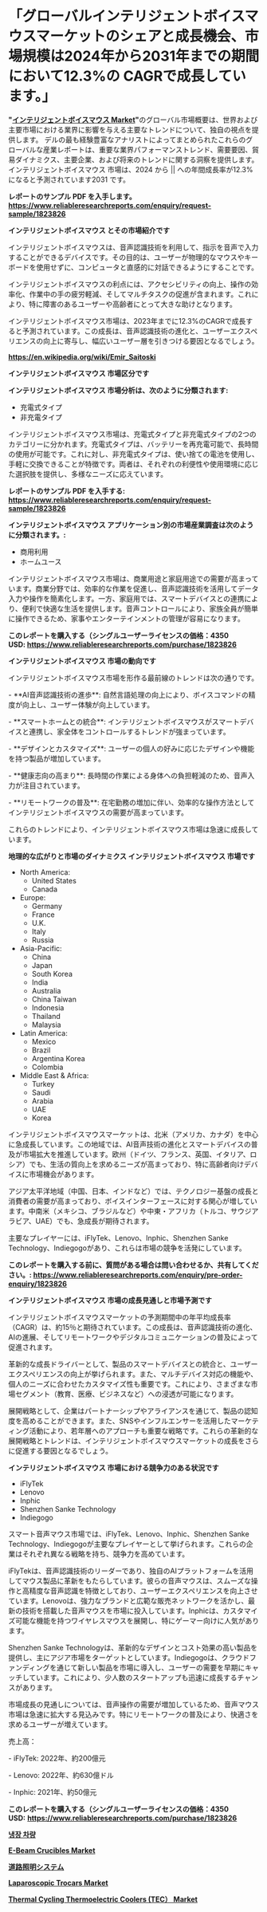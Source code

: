 <p><h1>「グローバルインテリジェントボイスマウスマーケットのシェアと成長機会、市場規模は2024年から2031年までの期間において12.3%の CAGRで成長しています。」</h1></p><p><strong>"<a href="https://www.reliableresearchreports.com/intelligent-voice-mouse-r1823826">インテリジェントボイスマウス Market</a>"</strong>のグローバル市場概要は、世界および主要市場における業界に影響を与える主要なトレンドについて、独自の視点を提供します。 デルの最も経験豊富なアナリストによってまとめられたこれらのグローバルな産業レポートは、重要な業界パフォーマンストレンド、需要要因、貿易ダイナミクス、主要企業、および将来のトレンドに関する洞察を提供します。 インテリジェントボイスマウス 市場は、2024 から || への年間成長率が12.3% になると予測されています2031 です。</p>
<p><strong>レポートのサンプル PDF を入手します。</strong><strong><a href="https://www.reliableresearchreports.com/enquiry/request-sample/1823826">https://www.reliableresearchreports.com/enquiry/request-sample/1823826</a></strong></p>
<p><strong>インテリジェントボイスマウス とその市場紹介です</strong></p>
<p><p>インテリジェントボイスマウスは、音声認識技術を利用して、指示を音声で入力することができるデバイスです。その目的は、ユーザーが物理的なマウスやキーボードを使用せずに、コンピュータと直感的に対話できるようにすることです。</p><p>インテリジェントボイスマウスの利点には、アクセシビリティの向上、操作の効率化、作業中の手の疲労軽減、そしてマルチタスクの促進が含まれます。これにより、特に障害のあるユーザーや高齢者にとって大きな助けとなります。</p><p>インテリジェントボイスマウス市場は、2023年までに12.3%のCAGRで成長すると予測されています。この成長は、音声認識技術の進化と、ユーザーエクスペリエンスの向上に寄与し、幅広いユーザー層を引きつける要因となるでしょう。</p><a href="https://en.wikipedia.org/wiki/Emir_Saitoski"></a></p>
<p><strong><a href="https://en.wikipedia.org/wiki/Emir_Saitoski">https://en.wikipedia.org/wiki/Emir_Saitoski</a></strong></p>
<p><strong>インテリジェントボイスマウス&nbsp;市場区分です</strong><strong></strong></p>
<p><strong>インテリジェントボイスマウス 市場分析は、次のように分類されます:</strong>&nbsp;</p>
<p><ul><li>充電式タイプ</li><li>非充電タイプ</li></ul></p>
<p><p>インテリジェントボイスマウス市場は、充電式タイプと非充電式タイプの2つのカテゴリーに分かれます。充電式タイプは、バッテリーを再充電可能で、長時間の使用が可能です。これに対し、非充電式タイプは、使い捨ての電池を使用し、手軽に交換できることが特徴です。両者は、それぞれの利便性や使用環境に応じた選択肢を提供し、多様なニーズに応えています。</p></p>
<p><strong>レポートのサンプル PDF を入手する: <a href="https://www.reliableresearchreports.com/enquiry/request-sample/1823826">https://www.reliableresearchreports.com/enquiry/request-sample/1823826</a></strong></p>
<p><strong> インテリジェントボイスマウス アプリケーション別の市場産業調査は次のように分類されます。:</strong></p>
<p><ul><li>商用利用</li><li>ホームユース</li></ul></p>
<p><p>インテリジェントボイスマウス市場は、商業用途と家庭用途での需要が高まっています。商業分野では、効率的な作業を促進し、音声認識技術を活用してデータ入力や操作を簡素化します。一方、家庭用では、スマートデバイスとの連携により、便利で快適な生活を提供します。音声コントロールにより、家族全員が簡単に操作できるため、家事やエンターテインメントの管理が容易になります。</p></p>
<p><strong>このレポートを購入する（シングルユーザーライセンスの価格：4350 USD:</strong><strong>&nbsp;<a href="https://www.reliableresearchreports.com/purchase/1823826">https://www.reliableresearchreports.com/purchase/1823826</a></strong></p>
<p><strong>インテリジェントボイスマウス 市場の動向です</strong></p>
<p><p>インテリジェントボイスマウス市場を形作る最前線のトレンドは次の通りです。</p><p>- **AI音声認識技術の進歩**: 自然言語処理の向上により、ボイスコマンドの精度が向上し、ユーザー体験が向上しています。</p><p>- **スマートホームとの統合**: インテリジェントボイスマウスがスマートデバイスと連携し、家全体をコントロールするトレンドが強まっています。</p><p>- **デザインとカスタマイズ**: ユーザーの個人の好みに応じたデザインや機能を持つ製品が増加しています。</p><p>- **健康志向の高まり**: 長時間の作業による身体への負担軽減のため、音声入力が注目されています。</p><p>- **リモートワークの普及**: 在宅勤務の増加に伴い、効率的な操作方法としてインテリジェントボイスマウスの需要が高まっています。</p><p>これらのトレンドにより、インテリジェントボイスマウス市場は急速に成長しています。</p></p>
<p><strong>地理的な広がりと市場のダイナミクス インテリジェントボイスマウス 市場です</strong></p>
<p><ul>
    <li>
        North America:
        <ul>
            <li>United States</li>
            <li>Canada</li>
        </ul>
    </li>
    <li>
        Europe:
        <ul>
            <li>Germany</li>
            <li>France</li>
            <li>U.K.</li>
            <li>Italy</li>
            <li>Russia</li>
        </ul>
    </li>
    <li>
        Asia-Pacific:
        <ul>
            <li>China</li>
            <li>Japan</li>
            <li>South Korea</li>
            <li>India</li>
            <li>Australia</li>
            <li>China Taiwan</li>
            <li>Indonesia</li>
            <li>Thailand</li>
            <li>Malaysia</li>
        </ul>
    </li>
    <li>
        Latin America:
        <ul>
            <li>Mexico</li>
            <li>Brazil</li>
            <li>Argentina Korea</li>
            <li>Colombia</li>
        </ul>
    </li>
    <li>
        Middle East & Africa:
        <ul>
            <li>Turkey</li>
            <li>Saudi</li>
            <li>Arabia</li>
            <li>UAE</li>
            <li>Korea</li>
        </ul>
    </li>
    </ul></p>
<p><p>インテリジェントボイスマウスマーケットは、北米（アメリカ、カナダ）を中心に急成長しています。この地域では、AI音声技術の進化とスマートデバイスの普及が市場拡大を推進しています。欧州（ドイツ、フランス、英国、イタリア、ロシア）でも、生活の質向上を求めるニーズが高まっており、特に高齢者向けデバイスに市場機会があります。</p><p>アジア太平洋地域（中国、日本、インドなど）では、テクノロジー基盤の成長と消費者の需要が高まっており、ボイスインターフェースに対する関心が増しています。中南米（メキシコ、ブラジルなど）や中東・アフリカ（トルコ、サウジアラビア、UAE）でも、急成長が期待されます。</p><p>主要なプレイヤーには、iFlyTek、Lenovo、Inphic、Shenzhen Sanke Technology、Indiegogoがあり、これらは市場の競争を活発にしています。</p></p>
<p><strong>このレポートを購入する前に、質問がある場合は問い合わせるか、共有してください。:&nbsp;<a href="https://www.reliableresearchreports.com/enquiry/pre-order-enquiry/1823826">https://www.reliableresearchreports.com/enquiry/pre-order-enquiry/1823826</a></strong></p>
<p><strong>インテリジェントボイスマウス 市場の成長見通しと市場予測です</strong></p>
<p><p>インテリジェントボイスマウスマーケットの予測期間中の年平均成長率（CAGR）は、約15％と期待されています。この成長は、音声認識技術の進化、AIの進展、そしてリモートワークやデジタルコミュニケーションの普及によって促進されます。</p><p>革新的な成長ドライバーとして、製品のスマートデバイスとの統合と、ユーザーエクスペリエンスの向上が挙げられます。また、マルチデバイス対応の機能や、個人のニーズに合わせたカスタマイズ性も重要です。これにより、さまざまな市場セグメント（教育、医療、ビジネスなど）への浸透が可能になります。</p><p>展開戦略として、企業はパートナーシップやアライアンスを通じて、製品の認知度を高めることができます。また、SNSやインフルエンサーを活用したマーケティング活動により、若年層へのアプローチも重要な戦略です。これらの革新的な展開戦略とトレンドは、インテリジェントボイスマウスマーケットの成長をさらに促進する要因となるでしょう。</p></p>
<p><strong>インテリジェントボイスマウス 市場における競争力のある状況です</strong></p>
<p><ul><li>iFlyTek</li><li>Lenovo</li><li>Inphic</li><li>Shenzhen Sanke Technology</li><li>Indiegogo</li></ul></p>
<p><p>スマート音声マウス市場では、iFlyTek、Lenovo、Inphic、Shenzhen Sanke Technology、Indiegogoが主要なプレイヤーとして挙げられます。これらの企業はそれぞれ異なる戦略を持ち、競争力を高めています。</p><p>iFlyTekは、音声認識技術のリーダーであり、独自のAIプラットフォームを活用してマウス製品に革新をもたらしています。彼らの音声マウスは、スムーズな操作と高精度な音声認識を特徴としており、ユーザーエクスペリエンスを向上させています。Lenovoは、強力なブランドと広範な販売ネットワークを活かし、最新の技術を搭載した音声マウスを市場に投入しています。Inphicは、カスタマイズ可能な機能を持つワイヤレスマウスを展開し、特にゲーマー向けに人気があります。</p><p>Shenzhen Sanke Technologyは、革新的なデザインとコスト効果の高い製品を提供し、主にアジア市場をターゲットとしています。Indiegogoは、クラウドファンディングを通じて新しい製品を市場に導入し、ユーザーの需要を早期にキャッチしています。これにより、少人数のスタートアップも迅速に成長するチャンスがあります。</p><p>市場成長の見通しについては、音声操作の需要が増加しているため、音声マウス市場は急速に拡大する見込みです。特にリモートワークの普及により、快適さを求めるユーザーが増えています。</p><p>売上高：</p><p>- iFlyTek: 2022年、約200億元</p><p>- Lenovo: 2022年、約630億ドル</p><p>- Inphic: 2021年、約50億元</p></p>
<p><strong>このレポートを購入する（シングルユーザーライセンスの価格：4350 USD:</strong>&nbsp;<strong><a href="https://www.reliableresearchreports.com/purchase/1823826">https://www.reliableresearchreports.com/purchase/1823826</a></strong></p>
<p><strong><p><a href="https://medium.com/@eunicevaughan35/%EB%83%89%EC%9E%A5-%EC%B0%A8%EB%9F%89%EC%97%90-%ED%88%AC%EC%9E%90%ED%95%B4%EC%95%BC-%ED%95%98%EB%8A%94-%EC%9D%B4%EC%9C%A0%EB%8A%94-%EB%AC%B4%EC%97%87%EC%9D%B8%EA%B0%80%EC%9A%94-%EC%8B%9C%EC%9E%A5-%EB%8F%99%ED%96%A5-%EC%A3%BC%EC%9A%94-%EC%8B%9C%EC%9E%A5-%EC%A0%9C%ED%92%88-%EB%B0%8F-%EC%A7%80%EC%97%AD-%EC%84%B1%EC%9E%A5-2024-2031-%EC%9E%85%EB%8B%88%EB%8B%A4-7887ab24a044">냉장 차량</a></p><p><a href="https://issuu.com/reportprime-2/docs/e-beam-crucibles-market-size-2030.p_973291e85a20c2">E-Beam Crucibles Market</a></p><p><a href="https://medium.com/@vedakuvlis2023/%E8%A3%BD%E5%93%81%E3%82%BF%E3%82%A4%E3%83%97-%E6%9C%89%E7%B7%9A-%E7%84%A1%E7%B7%9A-%E3%82%A8%E3%83%B3%E3%83%89%E3%83%A6%E3%83%BC%E3%82%B9-%E5%B1%85%E4%BD%8F%E5%9C%B0%E5%9F%9F-%E7%94%A3%E6%A5%AD%E5%9C%B0%E5%9F%9F-%E9%83%BD%E5%B8%82-%E3%81%8A%E3%82%88%E3%81%B3%E5%9C%B0%E5%9F%9F2024-2031%E3%81%AB%E9%96%A2%E3%81%99%E3%82%8B%E9%81%93%E8%B7%AF%E7%85%A7%E6%98%8E%E3%82%B7%E3%82%B9%E3%83%86%E3%83%A0%E5%B8%82%E5%A0%B4%E3%83%AC%E3%83%9D%E3%83%BC%E3%83%88-51dad8fbbc44">道路照明システム</a></p><p><a href="https://www.linkedin.com/pulse/role-laparoscopic-trocars-market-applications-general-surgery-bzg3f?trackingId=jGb2dWN5TkWNi2PyzNa9Zw%3D%3D">Laparoscopic Trocars Market</a></p><p><a href="https://issuu.com/reportprime-2/docs/thermal-cycling-thermoelectric-cool_ec253be9df685c">Thermal Cycling Thermoelectric Coolers (TEC） Market</a></p></strong></p>